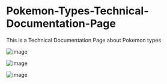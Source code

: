 # Pokemon-Types-Technical-Documentation-Page
This is a Technical Documentation Page about Pokemon types

![image](https://github.com/user-attachments/assets/e5af8206-e7ab-40cf-962d-8ba95e7e58a0)

![image](https://github.com/user-attachments/assets/fca7519a-44cb-45e6-99e8-ba200fcaa805)

![image](https://github.com/user-attachments/assets/c2ee39e4-b04e-4df2-8b51-0fa6a3db5c4e)

